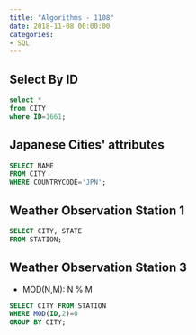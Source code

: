 ```yaml
---
title: "Algorithms - 1108"
date: 2018-11-08 00:00:00
categories:
- SQL
---
```


## Select By ID

```SQL
select *
from CITY
where ID=1661;
```

## Japanese Cities' attributes

```sql
SELECT NAME
FROM CITY
WHERE COUNTRYCODE='JPN';
```

## Weather Observation Station 1

```sql
SELECT CITY, STATE
FROM STATION;
```

## Weather Observation Station 3
- MOD(N,M): N % M
```sql
SELECT CITY FROM STATION
WHERE MOD(ID,2)=0
GROUP BY CITY;
```
